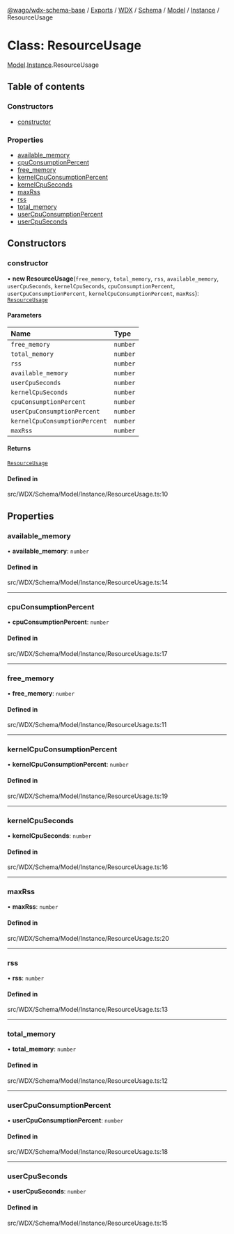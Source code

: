 [@wago/wdx-schema-base](../README.md) / [Exports](../modules.md) / [WDX](../modules/WDX.md) / [Schema](../modules/WDX.Schema.md) / [Model](../modules/WDX.Schema.Model.md) / [Instance](../modules/WDX.Schema.Model.Instance.md) / ResourceUsage

# Class: ResourceUsage

[Model](../modules/WDX.Schema.Model.md).[Instance](../modules/WDX.Schema.Model.Instance.md).ResourceUsage

## Table of contents

### Constructors

- [constructor](WDX.Schema.Model.Instance.ResourceUsage.md#constructor)

### Properties

- [available\_memory](WDX.Schema.Model.Instance.ResourceUsage.md#available_memory)
- [cpuConsumptionPercent](WDX.Schema.Model.Instance.ResourceUsage.md#cpuconsumptionpercent)
- [free\_memory](WDX.Schema.Model.Instance.ResourceUsage.md#free_memory)
- [kernelCpuConsumptionPercent](WDX.Schema.Model.Instance.ResourceUsage.md#kernelcpuconsumptionpercent)
- [kernelCpuSeconds](WDX.Schema.Model.Instance.ResourceUsage.md#kernelcpuseconds)
- [maxRss](WDX.Schema.Model.Instance.ResourceUsage.md#maxrss)
- [rss](WDX.Schema.Model.Instance.ResourceUsage.md#rss)
- [total\_memory](WDX.Schema.Model.Instance.ResourceUsage.md#total_memory)
- [userCpuConsumptionPercent](WDX.Schema.Model.Instance.ResourceUsage.md#usercpuconsumptionpercent)
- [userCpuSeconds](WDX.Schema.Model.Instance.ResourceUsage.md#usercpuseconds)

## Constructors

### constructor

• **new ResourceUsage**(`free_memory`, `total_memory`, `rss`, `available_memory`, `userCpuSeconds`, `kernelCpuSeconds`, `cpuConsumptionPercent`, `userCpuConsumptionPercent`, `kernelCpuConsumptionPercent`, `maxRss`): [`ResourceUsage`](WDX.Schema.Model.Instance.ResourceUsage.md)

#### Parameters

| Name | Type |
| :------ | :------ |
| `free_memory` | `number` |
| `total_memory` | `number` |
| `rss` | `number` |
| `available_memory` | `number` |
| `userCpuSeconds` | `number` |
| `kernelCpuSeconds` | `number` |
| `cpuConsumptionPercent` | `number` |
| `userCpuConsumptionPercent` | `number` |
| `kernelCpuConsumptionPercent` | `number` |
| `maxRss` | `number` |

#### Returns

[`ResourceUsage`](WDX.Schema.Model.Instance.ResourceUsage.md)

#### Defined in

src/WDX/Schema/Model/Instance/ResourceUsage.ts:10

## Properties

### available\_memory

• **available\_memory**: `number`

#### Defined in

src/WDX/Schema/Model/Instance/ResourceUsage.ts:14

___

### cpuConsumptionPercent

• **cpuConsumptionPercent**: `number`

#### Defined in

src/WDX/Schema/Model/Instance/ResourceUsage.ts:17

___

### free\_memory

• **free\_memory**: `number`

#### Defined in

src/WDX/Schema/Model/Instance/ResourceUsage.ts:11

___

### kernelCpuConsumptionPercent

• **kernelCpuConsumptionPercent**: `number`

#### Defined in

src/WDX/Schema/Model/Instance/ResourceUsage.ts:19

___

### kernelCpuSeconds

• **kernelCpuSeconds**: `number`

#### Defined in

src/WDX/Schema/Model/Instance/ResourceUsage.ts:16

___

### maxRss

• **maxRss**: `number`

#### Defined in

src/WDX/Schema/Model/Instance/ResourceUsage.ts:20

___

### rss

• **rss**: `number`

#### Defined in

src/WDX/Schema/Model/Instance/ResourceUsage.ts:13

___

### total\_memory

• **total\_memory**: `number`

#### Defined in

src/WDX/Schema/Model/Instance/ResourceUsage.ts:12

___

### userCpuConsumptionPercent

• **userCpuConsumptionPercent**: `number`

#### Defined in

src/WDX/Schema/Model/Instance/ResourceUsage.ts:18

___

### userCpuSeconds

• **userCpuSeconds**: `number`

#### Defined in

src/WDX/Schema/Model/Instance/ResourceUsage.ts:15
